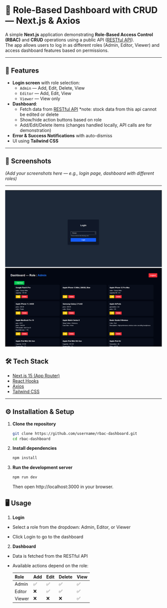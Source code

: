 # 🚀 Role-Based Dashboard with CRUD — Next.js & Axios

A simple **Next.js** application demonstrating **Role-Based Access Control (RBAC)** and **CRUD** operations using a public API ([RESTful API](https://restful-api.dev/)).  
The app allows users to log in as different roles (Admin, Editor, Viewer) and access dashboard features based on permissions.

---

## 🧩 Features

- **Login screen** with role selection:
  - `Admin` — Add, Edit, Delete, View
  - `Editor` — Add, Edit, View
  - `Viewer` — View only
- **Dashboard**:
  - Fetch data from [RESTful API](https://restful-api.dev/) *note: stock data from this api cannot be edited or delete
  - Show/hide action buttons based on role
  - Add/Edit/Delete items (changes handled locally, API calls are for demonstration)
- **Error & Success Notifications** with auto-dismiss
- UI using **Tailwind CSS**

---

## 📸 Screenshots

*(Add your screenshots here — e.g., login page, dashboard with different roles)*

---
![Login](image.png)
![Dashboard](image-1.png)


## 🛠️ Tech Stack

- [Next.js 15 (App Router)](https://nextjs.org/)
- [React Hooks](https://react.dev/)
- [Axios](https://axios-http.com/)
- [Tailwind CSS](https://tailwindcss.com/)

---

## ⚙️ Installation & Setup

1. **Clone the repository**
   ```bash
   git clone https://github.com/username/rbac-dashboard.git
   cd rbac-dashboard
2. **Install dependencies**
   ```bash
   npm install
3. **Run the development server**
   ```bash
   npm run dev
   ```
   Then open http://localhost:3000 in your browser.

## 🖥️ Usage

1. **Login**

- Select a role from the dropdown: Admin, Editor, or Viewer

- Click Login to go to the dashboard

2. **Dashboard**

- Data is fetched from the RESTful API

- Available actions depend on the role:

    | Role   | Add | Edit | Delete | View |
    | ------ | --- | ---- | ------ | ---- |
    | Admin  | ✅   | ✅    | ✅      | ✅    |
    | Editor | ❌   | ✅    | ✅      | ✅    |
    | Viewer | ❌   | ❌    | ❌      | ✅    |



